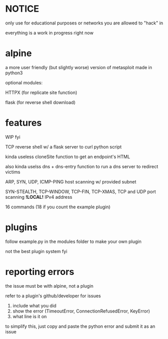 # NOTICE
only use for educational purposes or networks you are allowed to "hack" in

everything is a work in progress right now

# alpine
a more user friendly (but slightly worse) version of metasploit made in python3

optional modules:

HTTPX (for replicate site function)

flask (for reverse shell download)

# features
WIP fyi

TCP reverse shell w/ a flask server to curl python script

kinda useless cloneSite function to get an endpoint's HTML

also kinda uselss dns + dns-entry function to run a dns server to redirect victims

ARP, SYN, UDP, ICMP-PING host scanning w/ provided subnet

SYN-STEALTH, TCP-WINDOW, TCP-FIN, TCP-XMAS, TCP and UDP port scanning **!LOCAL!** IPv4 address

16 commands (18 if you count the example plugin)

# plugins
follow example.py in the modules folder to make your own plugin

not the best plugin system fyi

# reporting errors
the issue must be with alpine, not a plugin

refer to a plugin's github/developer for issues
1. include what you did
2. show the error (TimeoutError, ConnectionRefusedError, KeyError)
3. what line is it on

to simplify this, just copy and paste the python error and submit it as an issue

